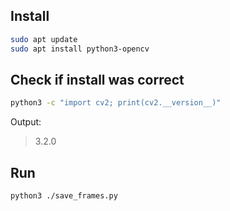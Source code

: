 ## Install

```bash
sudo apt update
sudo apt install python3-opencv
```

## Check if install was correct

```bash
python3 -c "import cv2; print(cv2.__version__)"
```
Output: 
> 3.2.0

## Run 

`python3 ./save_frames.py`